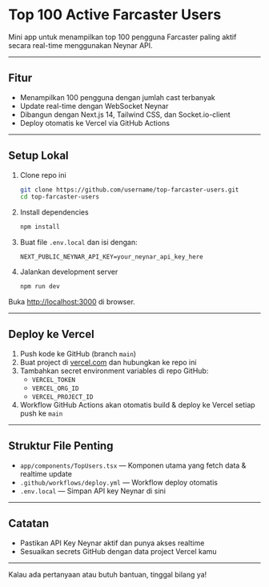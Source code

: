 # Top 100 Active Farcaster Users

Mini app untuk menampilkan top 100 pengguna Farcaster paling aktif secara real-time menggunakan Neynar API.

---

## Fitur

- Menampilkan 100 pengguna dengan jumlah cast terbanyak
- Update real-time dengan WebSocket Neynar
- Dibangun dengan Next.js 14, Tailwind CSS, dan Socket.io-client
- Deploy otomatis ke Vercel via GitHub Actions

---

## Setup Lokal

1. Clone repo ini  
   ```bash
   git clone https://github.com/username/top-farcaster-users.git
   cd top-farcaster-users
   ```

2. Install dependencies  
   ```bash
   npm install
   ```

3. Buat file `.env.local` dan isi dengan:  
   ```
   NEXT_PUBLIC_NEYNAR_API_KEY=your_neynar_api_key_here
   ```

4. Jalankan development server  
   ```bash
   npm run dev
   ```

Buka [http://localhost:3000](http://localhost:3000) di browser.

---

## Deploy ke Vercel

1. Push kode ke GitHub (branch `main`)  
2. Buat project di [vercel.com](https://vercel.com) dan hubungkan ke repo ini  
3. Tambahkan secret environment variables di repo GitHub:  
   - `VERCEL_TOKEN`  
   - `VERCEL_ORG_ID`  
   - `VERCEL_PROJECT_ID`  
4. Workflow GitHub Actions akan otomatis build & deploy ke Vercel setiap push ke `main`

---

## Struktur File Penting

- `app/components/TopUsers.tsx` — Komponen utama yang fetch data & realtime update  
- `.github/workflows/deploy.yml` — Workflow deploy otomatis  
- `.env.local` — Simpan API key Neynar di sini  

---

## Catatan

- Pastikan API Key Neynar aktif dan punya akses realtime  
- Sesuaikan secrets GitHub dengan data project Vercel kamu  

---

Kalau ada pertanyaan atau butuh bantuan, tinggal bilang ya!